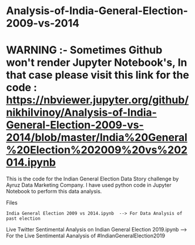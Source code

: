 # Analysis-of-India-General-Election-2009-vs-2014

# WARNING :- Sometimes Github won't render Jupyter Notebook's, In that case please visit this link for the code :   https://nbviewer.jupyter.org/github/nikhilvinoy/Analysis-of-India-General-Election-2009-vs-2014/blob/master/India%20General%20Election%202009%20vs%202014.ipynb

This is the code for the Indian General Election Data Story challenge by Ayruz Data Marketing Company. I have used python code in Jupyter Notebook to perform this data analysis.

Files

 	India General Election 2009 vs 2014.ipynb  --> For Data Analysis of past election
  
  Live Twitter Sentimental Analysis on Indian General Election 2019.ipynb --> For the Live Sentimental Aanalysis of     #IndianGeneralElection2019
